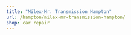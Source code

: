 ```yaml
---
title: "Milex-Mr. Transmission Hampton"
url: /hampton/milex-mr-transmission-hampton/
shop: car repair
---
```

